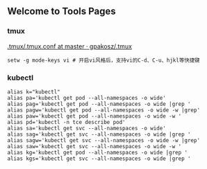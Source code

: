 ## Welcome to Tools Pages


### tmux

[.tmux/.tmux.conf at master · gpakosz/.tmux](https://github.com/gpakosz/.tmux/blob/master/.tmux.conf)

```shell
setw -g mode-keys vi # 开启vi风格后，支持vi的C-d、C-u、hjkl等快捷键
```

### kubectl

```shell
alias k="kubectl"
alias pa='kubectl get pod --all-namespaces -o wide'
alias pag='kubectl get pod --all-namespaces -o wide |grep '
alias pagw='kubectl get pod --all-namespaces -o wide -w |grep'
alias paw='kubectl get pod --all-namespaces -o wide -w '
alias pd='kubectl -n tce describe pod'
alias sa='kubectl get svc --all-namespaces -o wide'
alias sag='kubectl get svc --all-namespaces -o wide |grep '
alias sagw='kubectl get svc --all-namespaces -o wide -w |grep'
alias saw='kubectl get svc --all-namespaces -o wide -w '
alias kg='kubectl get pod --all-namespaces -o wide |grep '
alias kgs='kubectl get svc --all-namespaces -o wide |grep '
```
